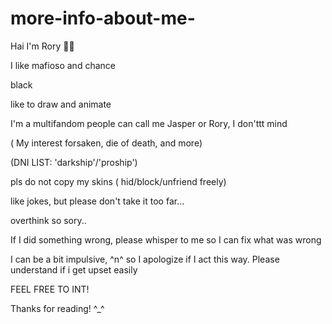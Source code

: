 # more-info-about-me-
Hai I'm Rory 🏳️‍🌈

I like mafioso and chance
 
 black
 
   like to draw and animate

I'm a multifandom 
people can call me Jasper or Rory, I don'ttt mind 

 ( My interest forsaken, die of death, and more) 
 
 (DNI LIST: 'darkship'/'proship') 
 
pls do not copy my skins ( hid/block/unfriend freely)

 like jokes, but please don't take it  too far...


  overthink so sory..

If I did something wrong, please whisper to me so I can fix  what was wrong 

I can be a bit impulsive, ^n^ so I apologize if I act this way. Please understand if i get upset easily 


FEEL FREE TO INT!

Thanks for reading! ^_^
